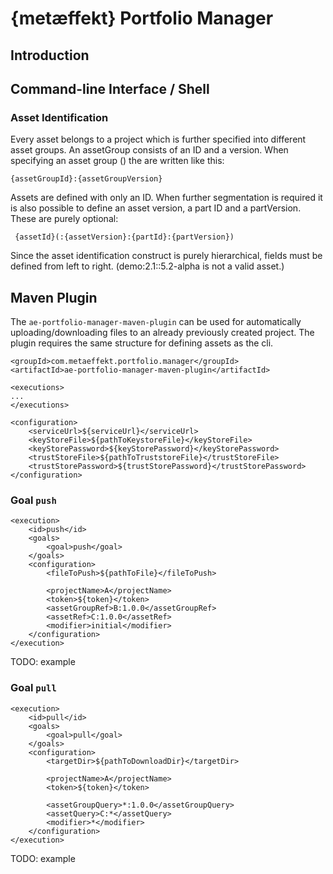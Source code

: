 # {metæffekt} Portfolio Manager

## Introduction

## Command-line Interface / Shell


### Asset Identification
Every asset belongs to a project which is further specified into different asset groups. An assetGroup consists of an ID and a version. When specifying an asset group () the are written like this:
```
{assetGroupId}:{assetGroupVersion}
```
Assets are defined with only an ID. When further segmentation is required it is also possible to define an asset version, a part ID and a partVersion. These are purely optional:
```
 {assetId}(:{assetVersion}:{partId}:{partVersion})
```
Since the asset identification construct is purely hierarchical, fields must be defined from left to right. (demo:2.1::5.2-alpha is not a valid asset.)


## Maven Plugin
The ```ae-portfolio-manager-maven-plugin``` can be used for automatically uploading/downloading files to an already previously created project. The plugin requires the same structure for defining assets as the cli. 

```
<groupId>com.metaeffekt.portfolio.manager</groupId>
<artifactId>ae-portfolio-manager-maven-plugin</artifactId>

<executions>
...
</executions>

<configuration>
    <serviceUrl>${serviceUrl}</serviceUrl>
    <keyStoreFile>${pathToKeystoreFile}</keyStoreFile>
    <keyStorePassword>${keyStorePassword}</keyStorePassword>
    <trustStoreFile>${pathToTruststoreFile}</trustStoreFile>
    <trustStorePassword>${trustStorePassword}</trustStorePassword>
</configuration>
```
   
   
### Goal `push`
```
<execution>
    <id>push</id>
    <goals>
        <goal>push</goal>
    </goals>
    <configuration>
        <fileToPush>${pathToFile}</fileToPush>

        <projectName>A</projectName>
        <token>${token}</token>
        <assetGroupRef>B:1.0.0</assetGroupRef>
        <assetRef>C:1.0.0</assetRef>
        <modifier>initial</modifier>
    </configuration>
</execution>
```
TODO: example

### Goal `pull`
```
<execution>
    <id>pull</id>
    <goals>
        <goal>pull</goal>
    </goals>
    <configuration>
        <targetDir>${pathToDownloadDir}</targetDir>
        
        <projectName>A</projectName>
        <token>${token}</token>
            
        <assetGroupQuery>*:1.0.0</assetGroupQuery>
        <assetQuery>C:*</assetQuery>
        <modifier>*</modifier>
    </configuration>
</execution>
```


TODO: example
